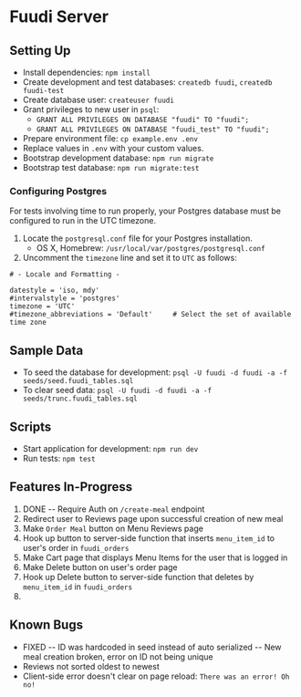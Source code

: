# Fuudi Server

## Setting Up

- Install dependencies: `npm install`
- Create development and test databases: `createdb fuudi`, `createdb fuudi-test`
- Create database user: `createuser fuudi`
- Grant privileges to new user in `psql`:
  - `GRANT ALL PRIVILEGES ON DATABASE "fuudi" TO "fuudi";`
  - `GRANT ALL PRIVILEGES ON DATABASE "fuudi_test" TO "fuudi";`
- Prepare environment file: `cp example.env .env`
- Replace values in `.env` with your custom values.
- Bootstrap development database: `npm run migrate`
- Bootstrap test database: `npm run migrate:test`

### Configuring Postgres

For tests involving time to run properly, your Postgres database must be configured to run in the UTC timezone.

1. Locate the `postgresql.conf` file for your Postgres installation.
    - OS X, Homebrew: `/usr/local/var/postgres/postgresql.conf`
2. Uncomment the `timezone` line and set it to `UTC` as follows:

```
# - Locale and Formatting -

datestyle = 'iso, mdy'
#intervalstyle = 'postgres'
timezone = 'UTC'
#timezone_abbreviations = 'Default'     # Select the set of available time zone
```

## Sample Data

- To seed the database for development: `psql -U fuudi -d fuudi -a -f seeds/seed.fuudi_tables.sql`
- To clear seed data: `psql -U fuudi -d fuudi -a -f seeds/trunc.fuudi_tables.sql`

## Scripts

- Start application for development: `npm run dev`
- Run tests: `npm test`

## Features In-Progress

1. DONE -- Require Auth on `/create-meal` endpoint
2. Redirect user to Reviews page upon successful creation of new meal
3. Make `Order Meal` button on Menu Reviews page
4. Hook up button to server-side function that inserts `menu_item_id` to user's order in `fuudi_orders`
5. Make Cart page that displays Menu Items for the user that is logged in
6. Make Delete button on user's order page
7. Hook up Delete button to server-side function that deletes by `menu_item_id` in `fuudi_orders`
8. 

## Known Bugs

- FIXED -- ID was hardcoded in seed instead of auto serialized -- New meal creation broken, error on ID not being unique
- Reviews not sorted oldest to newest
- Client-side error doesn't clear on page reload: `There was an error! Oh no!`
